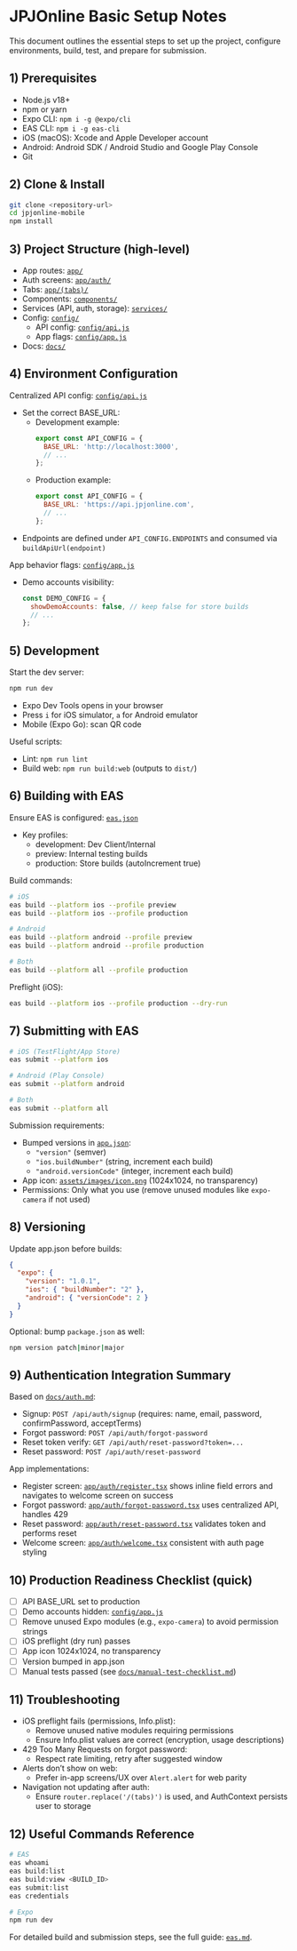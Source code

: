# JPJOnline Basic Setup Notes

This document outlines the essential steps to set up the project, configure environments, build, test, and prepare for submission.

## 1) Prerequisites

- Node.js v18+
- npm or yarn
- Expo CLI: `npm i -g @expo/cli`
- EAS CLI: `npm i -g eas-cli`
- iOS (macOS): Xcode and Apple Developer account
- Android: Android SDK / Android Studio and Google Play Console
- Git

## 2) Clone & Install

```bash
git clone <repository-url>
cd jpjonline-mobile
npm install
```

## 3) Project Structure (high-level)

- App routes: [`app/`](app/)
- Auth screens: [`app/auth/`](app/auth/)
- Tabs: [`app/(tabs)/`](app/(tabs)/)
- Components: [`components/`](components/)
- Services (API, auth, storage): [`services/`](services/)
- Config: [`config/`](config/)
  - API config: [`config/api.js`](config/api.js)
  - App flags: [`config/app.js`](config/app.js)
- Docs: [`docs/`](docs/)

## 4) Environment Configuration

Centralized API config: [`config/api.js`](config/api.js)

- Set the correct BASE_URL:
  - Development example:
    ```js
    export const API_CONFIG = {
      BASE_URL: 'http://localhost:3000',
      // ...
    };
    ```
  - Production example:
    ```js
    export const API_CONFIG = {
      BASE_URL: 'https://api.jpjonline.com',
      // ...
    };
    ```
- Endpoints are defined under `API_CONFIG.ENDPOINTS` and consumed via `buildApiUrl(endpoint)`

App behavior flags: [`config/app.js`](config/app.js)

- Demo accounts visibility:
  ```js
  const DEMO_CONFIG = {
    showDemoAccounts: false, // keep false for store builds
    // ...
  };
  ```

## 5) Development

Start the dev server:

```bash
npm run dev
```

- Expo Dev Tools opens in your browser
- Press `i` for iOS simulator, `a` for Android emulator
- Mobile (Expo Go): scan QR code

Useful scripts:

- Lint: `npm run lint`
- Build web: `npm run build:web` (outputs to `dist/`)

## 6) Building with EAS

Ensure EAS is configured: [`eas.json`](eas.json)

- Key profiles:
  - development: Dev Client/Internal
  - preview: Internal testing builds
  - production: Store builds (autoIncrement true)

Build commands:

```bash
# iOS
eas build --platform ios --profile preview
eas build --platform ios --profile production

# Android
eas build --platform android --profile preview
eas build --platform android --profile production

# Both
eas build --platform all --profile production
```

Preflight (iOS):

```bash
eas build --platform ios --profile production --dry-run
```

## 7) Submitting with EAS

```bash
# iOS (TestFlight/App Store)
eas submit --platform ios

# Android (Play Console)
eas submit --platform android

# Both
eas submit --platform all
```

Submission requirements:

- Bumped versions in [`app.json`](app.json):
  - `"version"` (semver)
  - `"ios.buildNumber"` (string, increment each build)
  - `"android.versionCode"` (integer, increment each build)
- App icon: [`assets/images/icon.png`](assets/images/icon.png) (1024x1024, no transparency)
- Permissions: Only what you use (remove unused modules like `expo-camera` if not used)

## 8) Versioning

Update app.json before builds:

```json
{
  "expo": {
    "version": "1.0.1",
    "ios": { "buildNumber": "2" },
    "android": { "versionCode": 2 }
  }
}
```

Optional: bump `package.json` as well:

```bash
npm version patch|minor|major
```

## 9) Authentication Integration Summary

Based on [`docs/auth.md`](docs/auth.md):

- Signup: `POST /api/auth/signup` (requires: name, email, password, confirmPassword, acceptTerms)
- Forgot password: `POST /api/auth/forgot-password`
- Reset token verify: `GET /api/auth/reset-password?token=...`
- Reset password: `POST /api/auth/reset-password`

App implementations:
- Register screen: [`app/auth/register.tsx`](app/auth/register.tsx) shows inline field errors and navigates to welcome screen on success
- Forgot password: [`app/auth/forgot-password.tsx`](app/auth/forgot-password.tsx) uses centralized API, handles 429
- Reset password: [`app/auth/reset-password.tsx`](app/auth/reset-password.tsx) validates token and performs reset
- Welcome screen: [`app/auth/welcome.tsx`](app/auth/welcome.tsx) consistent with auth page styling

## 10) Production Readiness Checklist (quick)

- [ ] API BASE_URL set to production
- [ ] Demo accounts hidden: [`config/app.js`](config/app.js)
- [ ] Remove unused Expo modules (e.g., `expo-camera`) to avoid permission strings
- [ ] iOS preflight (dry run) passes
- [ ] App icon 1024x1024, no transparency
- [ ] Version bumped in app.json
- [ ] Manual tests passed (see [`docs/manual-test-checklist.md`](docs/manual-test-checklist.md))

## 11) Troubleshooting

- iOS preflight fails (permissions, Info.plist):
  - Remove unused native modules requiring permissions
  - Ensure Info.plist values are correct (encryption, usage descriptions)
- 429 Too Many Requests on forgot password:
  - Respect rate limiting, retry after suggested window
- Alerts don’t show on web:
  - Prefer in-app screens/UX over `Alert.alert` for web parity
- Navigation not updating after auth:
  - Ensure `router.replace('/(tabs)')` is used, and AuthContext persists user to storage

## 12) Useful Commands Reference

```bash
# EAS
eas whoami
eas build:list
eas build:view <BUILD_ID>
eas submit:list
eas credentials

# Expo
npm run dev
```

For detailed build and submission steps, see the full guide: [`eas.md`](eas.md).